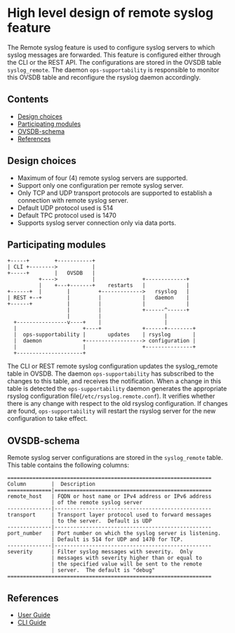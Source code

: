 # High level design of remote syslog feature
The Remote syslog feature is used to configure syslog servers to which syslog messages are forwarded.  This feature is configured either through the CLI or the REST API.  The configurations are stored in the OVSDB table `syslog_remote`.   The daemon `ops-supportability` is responsible to monitor this OVSDB table and reconfigure the rsyslog daemon accordingly.

## Contents

- [Design choices](#design-choices)
- [Participating modules](#participating-modules)
- [OVSDB-schema](#ovsdb-schema)
- [References](#references)

## Design choices
* Maximum of four (4) remote syslog servers are supported.
* Support only one configuration per remote syslog server.
* Only TCP and UDP transport protocols are supported to establish a connection with remote syslog server.
* Default UDP protocol used is 514
* Default TPC protocol used is 1470
* Supports syslog server connection only via data ports.

## Participating modules

``` ditaa
+-----+        +-----------+
| CLI +-------->           |
+-----+        |   OVSDB   |
          +---->           |               +-------------+
          |    +---+-------+    restarts   |             |
+------+  |        |         +------------->   rsyslog   |
| REST +--+        |         |             |   daemon    |
+------+           |         |             |             |
                   |         |             +------^------+
                   |         |                    |
  +----------------v----+    |                    |
  |                     +----+             +------+--------+
  |  ops-supportability |       updates    | rsyslog       |
  |  daemon             +------------------> configuration |
  |                     |                  +---------------+
  +---------------------+
```

The CLI or REST remote syslog configuration updates the syslog_remote table in OVSDB.  The daemon `ops-supportability` has subscribed to the changes to this table, and receives the notification.  When a change in this table is detected the `ops-supportability` daemon generates the appropriate rsyslog configuration file(`/etc/rsyslog.remote.conf`).  It verifies whether there is any change with respect to the old rsyslog configuration. If changes are found, `ops-supportability` will restart the rsyslog server for the new configuration to take effect.

## OVSDB-schema
Remote syslog server configurations are stored in the `syslog_remote` table.  This table contains the following columns:
```ditaa
=================================================================
Column        |  Description
==============|==================================================
remote_host   | FQDN or host name or IPv4 address or IPv6 address
              | of the remote syslog server
--------------|--------------------------------------------------
transport     | Transport layer protocol used to forward messages
              | to the server.  Default is UDP
--------------|--------------------------------------------------
port_number   | Port number on which the syslog server is listening.
              | Default is 514 for UDP and 1470 for TCP.
--------------|--------------------------------------------------
severity      | Filter syslog messages with severity.  Only
              | messages with severity higher than or equal to
              | the specified value will be sent to the remote
              | server.  The default is "debug"
=================================================================
```


## References

* [User Guide](documents/user/syslog_remote_user_guide)
* [CLI Guide](documents/user/syslog_remote_cli)
